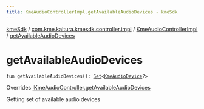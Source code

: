 ```yaml
---
title: KmeAudioControllerImpl.getAvailableAudioDevices - kmeSdk
---
```


[kmeSdk](../../index.html) / [com.kme.kaltura.kmesdk.controller.impl](../index.html) / [KmeAudioControllerImpl](index.html) / [getAvailableAudioDevices](./get-available-audio-devices.html)

# getAvailableAudioDevices

`fun getAvailableAudioDevices(): `[`Set`](https://kotlinlang.org/api/latest/jvm/stdlib/kotlin.collections/-set/index.html)`<`[`KmeAudioDevice`](../../com.kme.kaltura.kmesdk.webrtc.audio/-kme-audio-device/index.html)`?>`

Overrides [IKmeAudioController.getAvailableAudioDevices](../../com.kme.kaltura.kmesdk.controller/-i-kme-audio-controller/get-available-audio-devices.html)

Getting set of available audio devices

